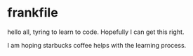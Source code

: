 # frankfile 

hello all, tyring to learn to code. Hopefully I can get this right. 

I am hoping starbucks coffee helps with the learning process. 
